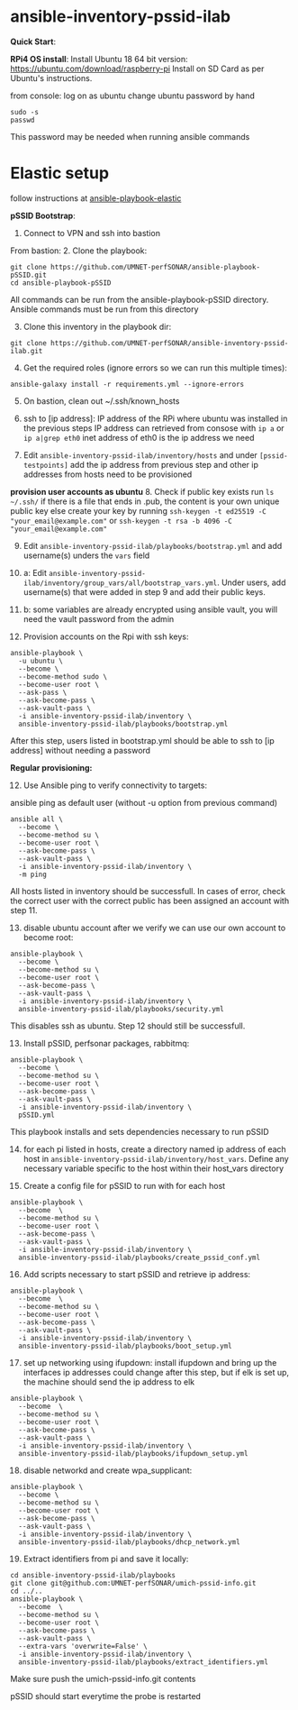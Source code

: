 # ansible-inventory-pssid-ilab

**Quick Start**: 

**RPi4 OS install**:
Install Ubuntu 18 64 bit version:
https://ubuntu.com/download/raspberry-pi
Install on SD Card as per Ubuntu's instructions.

from console:
log on as ubuntu
change ubuntu password by hand

```
sudo -s
passwd
```
This password may be needed when running ansible commands

# Elastic setup
follow instructions at [ansible-playbook-elastic](https://github.com/UMNET-perfSONAR/ansible-playbook-elastic)


**pSSID Bootstrap**:

1. Connect to VPN and ssh into bastion

From bastion:
2. Clone the playbook:

```
git clone https://github.com/UMNET-perfSONAR/ansible-playbook-pSSID.git
cd ansible-playbook-pSSID
```
All commands can be run from the ansible-playbook-pSSID directory. Ansible commands must be run from this directory

3. Clone this inventory in the playbook dir:
```
git clone https://github.com/UMNET-perfSONAR/ansible-inventory-pssid-ilab.git
```

4. Get the required roles (ignore errors so we can run this multiple times):

```
ansible-galaxy install -r requirements.yml --ignore-errors
```

5. On bastion, clean out ~/.ssh/known_hosts
6. ssh to [ip address]:
  IP address of the RPi where ubuntu was installed in the previous steps
  IP address can retrieved from consose with `ip a` or `ip a|grep eth0`
  inet address of eth0 is the ip address we need

7. Edit `ansible-inventory-pssid-ilab/inventory/hosts` and under `[pssid-testpoints]` add the ip address from previous step and other ip addresses from hosts need to be provisioned

**provision user accounts as ubuntu**
8. Check if public key exists
  run `ls ~/.ssh/`
  if there is a file that ends in .pub, the content is your own unique public key
  else create your key by running `ssh-keygen -t ed25519 -C "your_email@example.com"` or `ssh-keygen -t rsa -b 4096 -C "your_email@example.com"`

9. Edit `ansible-inventory-pssid-ilab/playbooks/bootstrap.yml` and add username(s) unders the `vars` field

10. a: Edit `ansible-inventory-pssid-ilab/inventory/group_vars/all/bootstrap_vars.yml`. Under users, add username(s) that were added in step 9 and add their public keys. 

10. b: some variables are already encrypted using ansible vault, you will need the vault password from the admin

11. Provision accounts on the Rpi with ssh keys:
```
ansible-playbook \
  -u ubuntu \
  --become \
  --become-method sudo \
  --become-user root \
  --ask-pass \
  --ask-become-pass \
  --ask-vault-pass \
  -i ansible-inventory-pssid-ilab/inventory \
  ansible-inventory-pssid-ilab/playbooks/bootstrap.yml
```
After this step, users listed in bootstrap.yml should be able to ssh to [ip address] without needing a password

**Regular provisioning:**

12. Use Ansible ping to verify connectivity to targets:

ansible ping as default user (without -u option from previous command)
```
ansible all \
  --become \
  --become-method su \
  --become-user root \
  --ask-become-pass \
  --ask-vault-pass \
  -i ansible-inventory-pssid-ilab/inventory \
  -m ping
```
All hosts listed in inventory should be successfull. In cases of error, check the correct user with the correct public has been assigned an account with step 11.

13. disable ubuntu account after we verify we can use our own account to become root:
```
ansible-playbook \
  --become \
  --become-method su \
  --become-user root \
  --ask-become-pass \
  --ask-vault-pass \
  -i ansible-inventory-pssid-ilab/inventory \
  ansible-inventory-pssid-ilab/playbooks/security.yml
```
This disables ssh as ubuntu. Step 12 should still be successfull.

13. Install pSSID, perfsonar packages, rabbitmq:

```
ansible-playbook \
  --become \
  --become-method su \
  --become-user root \
  --ask-become-pass \
  --ask-vault-pass \
  -i ansible-inventory-pssid-ilab/inventory \
  pSSID.yml
```
This playbook installs and sets dependencies necessary to run pSSID


14. for each pi listed in hosts, create a directory named ip address of each host in `ansible-inventory-pssid-ilab/inventory/host_vars`. Define any necessary variable specific to the host within their host_vars directory


15. Create a config file for pSSID to run with for each host
```
ansible-playbook \
  --become  \
  --become-method su \
  --become-user root \
  --ask-become-pass \
  --ask-vault-pass \
  -i ansible-inventory-pssid-ilab/inventory \
  ansible-inventory-pssid-ilab/playbooks/create_pssid_conf.yml
```

16. Add scripts necessary to start pSSID and retrieve ip address:
```
ansible-playbook \
  --become  \
  --become-method su \
  --become-user root \
  --ask-become-pass \
  --ask-vault-pass \
  -i ansible-inventory-pssid-ilab/inventory \
  ansible-inventory-pssid-ilab/playbooks/boot_setup.yml
```

17. set up networking using ifupdown: install ifupdown and bring up the interfaces
ip addresses could change after this step, but if elk is set up, the machine should send the ip address to elk
```
ansible-playbook \
  --become  \
  --become-method su \
  --become-user root \
  --ask-become-pass \
  --ask-vault-pass \
  -i ansible-inventory-pssid-ilab/inventory \
  ansible-inventory-pssid-ilab/playbooks/ifupdown_setup.yml
```

18. disable networkd and create wpa_supplicant:
```
ansible-playbook \
  --become \
  --become-method su \
  --become-user root \
  --ask-become-pass \
  --ask-vault-pass \
  -i ansible-inventory-pssid-ilab/inventory \
  ansible-inventory-pssid-ilab/playbooks/dhcp_network.yml
```

19. Extract identifiers from pi and save it locally:
```
cd ansible-inventory-pssid-ilab/playbooks
git clone git@github.com:UMNET-perfSONAR/umich-pssid-info.git
cd ../..
ansible-playbook \
  --become  \
  --become-method su \
  --become-user root \
  --ask-become-pass \
  --ask-vault-pass \
  --extra-vars 'overwrite=False' \
  -i ansible-inventory-pssid-ilab/inventory \
  ansible-inventory-pssid-ilab/playbooks/extract_identifiers.yml
```

Make sure push the umich-pssid-info.git contents

pSSID should start everytime the probe is restarted
